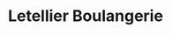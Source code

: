 ---
title: "Letellier Boulangerie"
url: /saint-martin-de-fontenay/letellier-boulangerie/
shop: Bäckerei
---